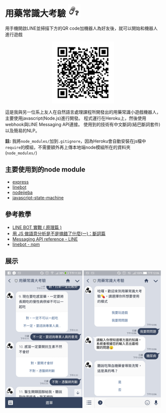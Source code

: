 # 用藥常識大考驗 <img src="img/thumbnail.png" title="thumbnail" width="40" />

用手機開啟LINE並掃描下方的QR code加機器人為好友後，就可以開始和機器人進行遊戲
<center>
    <img src="img/qrcode.png" alt="qrcode" title="qrcode" width="200" /> 
</center>

這是我與另一位系上友人在自然語言處理課程所開發出的用藥常識小遊戲機器人，主要使用javascript(Node.js)進行開發。
程式運行在Heroku上，然後使用webhook與LINE Messaging API連接。
使用到的技術有中文斷詞(結巴斷詞套件)以及簡易的NLP。

**註:** 我將`node_modules/`加到`.gitignore`，因為Heroku會自動安裝在js檔中`require`的模組，不需要額外再上傳本地端node模組所在的資料夾(`node_modules/`)

## 主要使用到的node module
* [express](http://expressjs.com/zh-tw/)
* [linebot](https://www.npmjs.com/package/linebot)
* [nodejieba](https://www.npmjs.com/package/nodejieba)
* [javascript-state-machine](https://github.com/jakesgordon/javascript-state-machine)


## 參考教學
* [LINE BOT 實戰 ( 原理篇 )](http://www.oxxostudio.tw/articles/201701/line-bot.html)
* [用 JS 做語意分析是不是搞錯了什麼(一)：斷詞篇](https://noob.tw/js-nlp-jieba/)
* [Messaging API reference - LINE](https://developers.line.me/en/reference/messaging-api/)
* [linebot - npm](https://www.npmjs.com/package/linebot)

## 展示

<center class="half">
    <img title="demo1" alt="demo1" src="demo/demo1.jpg" width="250"/>
    <img title="demo2" alt="demo2" src="demo/demo2.jpg" width="250"/>
</center>